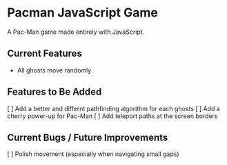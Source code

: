 # Pacman JavaScript Game

A Pac-Man game made entirely with JavaScript.

## Current Features

* All ghosts move randomly

## Features to Be Added

[ ] Add a better and differnt pathfinding algorithm for each ghosts
[ ] Add a cherry power-up for Pac-Man
[ ] Add teleport paths at the screen borders

## Current Bugs / Future Improvements

[ ] Polish movement (especially when navigating small gaps)

